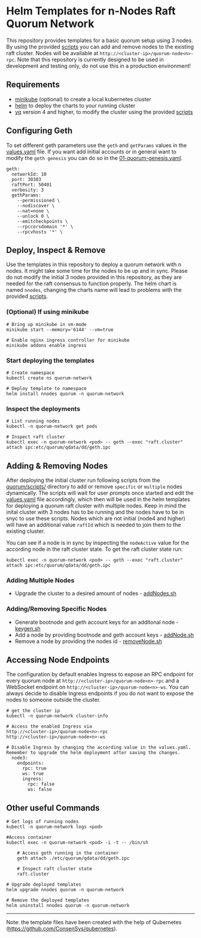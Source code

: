 # Helm Templates for n-Nodes Raft Quorum Network
This repository provides templates for a basic quorum setup using 3 nodes. By using the provided [scripts](quorum/scripts/) you can add and remove nodes to the existing raft cluster. Nodes will be available at `http://<cluster-ip>/quorum-node<n>-rpc`.  Note that this repository is currently designed to be used in development and testing only, do not use this in a production environment!

## Requirements
- [minikube](https://minikube.sigs.k8s.io/docs/start/) (optional) to create a local kubernetes cluster
- [helm](https://helm.sh/) to deploy the charts to your running cluster
- [yq](https://github.com/mikefarah/yq) version 4 and higher, to modify the cluster using the provided [scripts](quorum/scripts/)

## Configuring Geth
To set different geth parameters use the `geth` and `getParams` values in the [values.yaml](quorum/values.yaml) file. If you want add initial accounts or in general want to modify the `geth genesis` you can do so in the [01-quorum-genesis.yaml](quorum/templates/01-quorum-genesis.yaml). 
```
geth:
  networkId: 10
  port: 30303
  raftPort: 50401
  verbosity: 3
  gethParams: 
    --permissioned \
    --nodiscover \
    --nat=none \
    --unlock 0 \
    --emitcheckpoints \
    --rpccorsdomain '*' \
    --rpcvhosts '*' \
```

## Deploy, Inspect & Remove
Use the templates in this repository to deploy a quorum network with n nodes. It might take some time for the nodes to be up and in sync. Please do not modify the initial 3 nodes provided in this repository, as they are needed for the raft consensus to function properly. The helm chart is named `nnodes`, changing the charts name will lead to problems with the provided [scripts](quorum/scripts). 

### (Optional) If using minikube
```
# Bring up minikube in vm-mode
minikube start --memory='6144' --vm=true

# Enable nginx ingress controller for minikube
minikube addons enable ingress
```

### Start deploying the templates
```
# Create namespace
kubectl create ns quorum-network

# Deploy template to namespace
helm install nnodes quorum -n quorum-network
```

### Inspect the deployments
```
# List running nodes 
kubectl -n quorum-network get pods

# Inspect raft cluster
kubectl exec -n quorum-network <pod> -- geth --exec "raft.cluster" attach ipc:etc/quorum/qdata/dd/geth.ipc
```

## Adding & Removing Nodes
After deploying the initial cluster run following scripts from the [quorum/scripts/](quorum/scripts/) directory to add or remove `specific` or `multiple` nodes dynamically. The scripts will wait for user prompts once started and edit the [values.yaml](quorum/values.yaml) file accordingly, which then will be used in the helm templates for deploying a quorum raft cluster with multiple nodes. Keep in mind the inital cluster with 3 nodes has to be running and the nodes have to be in snyc to use these scripts. Nodes which are not initial (node4 and higher) will have an additional value `raftId` which is needed to join them to the existing cluster. 

You can see if a node is in sync by inspecting the `nodeActive` value for the according node in the raft cluster state. To get the raft cluster state run:
```
kubectl exec -n quorum-network <pod> -- geth --exec "raft.cluster" attach ipc:etc/quorum/qdata/dd/geth.ipc
```

### Adding Multiple Nodes
- Upgrade the cluster to a desired amount of nodes - [addNodes.sh](quorum/scripts/addNodes.sh)

### Adding/Removing Specific Nodes
- Generate bootnode and geth account keys for an additonal node - [keygen.sh](quorum/scripts/keygen.sh)
- Add a node by providing bootnode and geth account keys - [addNode.sh](quorum/scripts/addNode.sh)  
- Remove a node by providing the nodes id - [removeNode.sh](quorum/scripts/removeNode.sh)

## Accessing Node Endpoints
The configuration by default enables Ingress to expose an RPC endpoint for every quorum node at `http://<cluster-ip>/quorum-node<n>-rpc` and a WebSocket endpoint on `http://<cluster-ip>/quorum-node<n>-ws`. You can always decide to disable Ingress endpoints if you do not want to expose the nodes to someone outside the cluster. 

```
# get the cluster ip
kubectl -n quorum-network cluster-info 

# Access the enabled Ingress via 
http://<cluster-ip>/quorum-node<n>-rpc
http://<cluster-ip>/quorum-node<n>-ws

# Disable Ingress by changing the according value in the values.yaml. Remember to upgrade the helm deployment after saving the changes. 
  node3:
    endpoints:
      rpc: true 
      ws: true
      ingress: 
        rpc: false
        ws: false
```

## Other useful Commands
```
# Get logs of running nodes 
kubectl -n quorum-network logs <pod>

#Access container
kubectl exec -n quorum-network <pod> -i -t -- /bin/sh

    # Access geth running in the container 
    geth attach ./etc/quorum/qdata/dd/geth.ipc

    # Inspect raft cluster state
    raft.cluster

# Upgrade deployed templates
helm upgrade nnodes quorum -n quorum-network

# Remove the deployed templates
helm uninstall nnodes quorum -n quorum-network
```
---
Note: the template files have been created with the help of Qubernetes (https://github.com/ConsenSys/qubernetes).